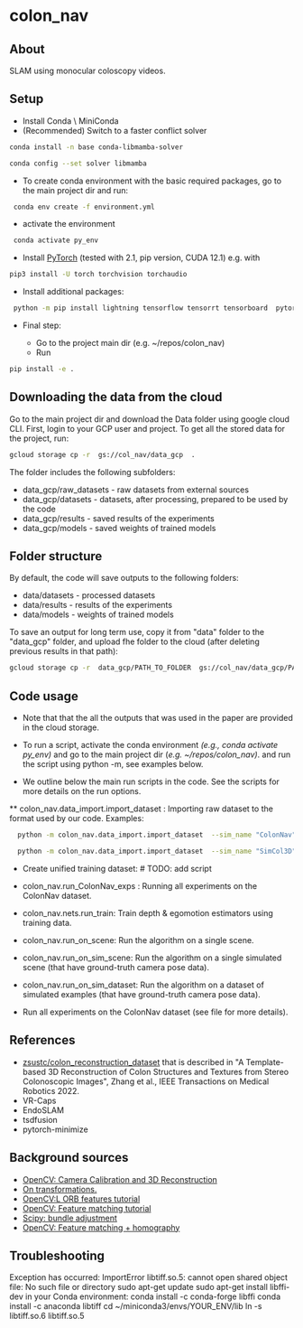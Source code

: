 # colon_nav

## About

SLAM using monocular coloscopy videos.

## Setup

* Install Conda \ MiniConda
* (Recommended)
Switch to a faster conflict solver

```bash
conda install -n base conda-libmamba-solver
```

```bash
conda config --set solver libmamba
```

* To create conda environment with the basic required packages, go to the main project dir and run:

```bash
 conda env create -f environment.yml
```

* activate the environment

```bash
 conda activate py_env
```

* Install [PyTorch](https://pytorch.org/get-started/locally/) (tested with 2.1, pip version, CUDA 12.1) e.g. with

```bash
pip3 install -U torch torchvision torchaudio
```

* Install  additional packages:

```bash
 python -m pip install lightning tensorflow tensorrt tensorboard  pytorch-minimize
```

* Final step:

  * Go to the project main dir (e.g. ~/repos/colon_nav)
  * Run

```bash
pip install -e .
```

## Downloading the data from the cloud

Go to the main project dir and download the Data folder using google cloud CLI.
First, login to your GCP user and project.
To get all the stored data for the project, run:

```bash
gcloud storage cp -r  gs://col_nav/data_gcp  .
```

The folder includes the following subfolders:

* data_gcp/raw_datasets - raw datasets from external sources
* data_gcp/datasets -  datasets, after processing, prepared to be used by the code
* data_gcp/results - saved results of the experiments
* data_gcp/models - saved weights of trained models

## Folder structure

By default, the code will save outputs to the following folders:

* data/datasets - processed datasets
* data/results - results of the experiments
* data/models - weights of trained models

To save an output for long term use, copy it from "data" folder to the "data_gcp" folder, and upload fhe folder to the cloud (after deleting previous results in that path):

```bash
gcloud storage cp -r  data_gcp/PATH_TO_FOLDER  gs://col_nav/data_gcp/PATH_TO_FOLDER
```

## Code usage

* Note that that the all the outputs that was used in the paper are provided in the cloud storage.
* To run a script, activate the conda environment *(e.g., conda activate py_env)* and go to the main project dir (*e.g. ~/repos/colon_nav)*. and run the script using python -m, see examples below.

* We outline below the main run scripts in the code. See the scripts for more details on the run options.

** colon_nav.data_import.import_dataset : Importing raw dataset to the format used by our code.
Examples:

```bash
  python -m colon_nav.data_import.import_dataset  --sim_name "ColonNav" --load_dataset_path "data_gcp/raw_datasets/ColonNav" --save_dataset_path "data/datasets/ColonNav"
```

```bash
  python -m colon_nav.data_import.import_dataset  --sim_name "SimCol3D" --load_dataset_path "data_gcp/raw_datasets/SimCol3D" --save_dataset_path "data/datasets/SimCol3D"
```

* Create unified training dataset: # TODO: add script

* colon_nav.run_ColonNav_exps : Running all experiments on the ColonNav dataset.

* colon_nav.nets.run_train:  Train depth & egomotion estimators using training data.

* colon_nav.run_on_scene: Run the algorithm on a single scene.

* colon_nav.run_on_sim_scene: Run the algorithm on a single simulated scene (that have ground-truth camera pose data).

* colon_nav.run_on_sim_dataset: Run the algorithm on a dataset of simulated examples (that have ground-truth camera pose data).

* Run all experiments on the ColonNav dataset (see file for more details).

## References

* [zsustc/colon_reconstruction_dataset](https://github.com/zsustc/colon_reconstruction_dataset)
  that is described in "A Template-based 3D Reconstruction of Colon Structures and Textures from Stereo Colonoscopic Images", Zhang et al., IEEE Transactions on Medical Robotics  2022.
* VR-Caps
* EndoSLAM
* tsdfusion
* pytorch-minimize

## Background sources

* [OpenCV: Camera Calibration and 3D Reconstruction](https://docs.opencv.org/3.4/d9/d0c/group__calib3d.html)
* [On transformations.](chemnitz.de/informatik/KI/edu/robotik/ws2017/trans.mat.pdf)
* [OpenCV:L ORB features tutorial](https://docs.opencv.org/3.4/d1/d89/tutorial_py_orb.html)
* [OpenCV: Feature matching tutorial](https://docs.opencv.org/4.x/dc/dc3/tutorial_py_matcher.html)
* [Scipy: bundle adjustment](https://scipy-cookbook.readthedocs.io/items/bundle_adjustment.html)
* [OpenCV: Feature matching + homography](https://docs.opencv.org/3.4/d1/de0/tutorial_py_feature_homography.html)

## Troubleshooting

Exception has occurred: ImportError
libtiff.so.5: cannot open shared object file: No such file or directory
sudo apt-get update
sudo apt-get install libffi-dev
in your Conda environment:
conda install -c conda-forge libffi
conda install -c anaconda libtiff
cd ~/miniconda3/envs/YOUR_ENV/lib
ln -s libtiff.so.6  libtiff.so.5
